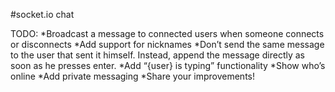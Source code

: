 #socket.io chat


TODO:
*Broadcast a message to connected users when someone connects or disconnects
*Add support for nicknames
*Don’t send the same message to the user that sent it himself. Instead, append the message directly as soon as he presses enter.
*Add “{user} is typing” functionality
*Show who’s online
*Add private messaging
*Share your improvements!